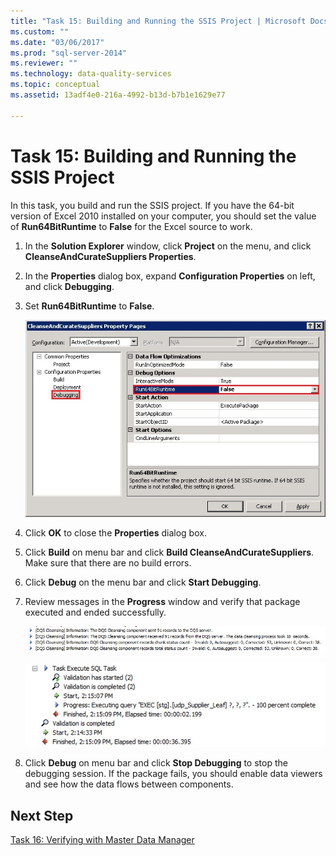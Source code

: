 ```yaml
---
title: "Task 15: Building and Running the SSIS Project | Microsoft Docs"
ms.custom: ""
ms.date: "03/06/2017"
ms.prod: "sql-server-2014"
ms.reviewer: ""
ms.technology: data-quality-services
ms.topic: conceptual
ms.assetid: 13adf4e0-216a-4992-b13d-b7b1e1629e77

---
```

# Task 15: Building and Running the SSIS Project
  In this task, you build and run the SSIS project. If you have the 64-bit version of Excel 2010 installed on your computer, you should set the value of **Run64BitRuntime** to **False** for the Excel source to work.  
  
1.  In the **Solution Explorer** window, click **Project** on the menu, and click **CleanseAndCurateSuppliers Properties**.  
  
2.  In the **Properties** dialog box, expand **Configuration Properties** on left, and click **Debugging**.  
  
3.  Set **Run64BitRuntime** to **False**.  
  
     ![CleanseAndCurateSuppliers Project Properties](../../2014/tutorials/media/et-buildingandrunningthessisproject-01.jpg "CleanseAndCurateSuppliers Project Properties")  
  
4.  Click **OK** to close the **Properties** dialog box.  
  
5.  Click **Build** on menu bar and click **Build CleanseAndCurateSuppliers**. Make sure that there are no build errors.  
  
6.  Click **Debug** on the menu bar and click **Start Debugging**.  
  
7.  Review messages in the **Progress** window and verify that package executed and ended successfully.  
  
     ![Results from Progress Window](../../2014/tutorials/media/et-buildingandrunningthessisproject-02.jpg "Results from Progress Window")  
  
     ![Final Status from Progress Window](../../2014/tutorials/media/et-buildingandrunningthessisproject-03.jpg "Final Status from Progress Window")  
  
8.  Click **Debug** on menu bar and click **Stop Debugging** to stop the debugging session. If the package fails, you should enable data viewers and see how the data flows between components.  
  
## Next Step  
 [Task 16: Verifying with Master Data Manager](../../2014/tutorials/task-16-verifying-with-master-data-manager.md)  
  
  

